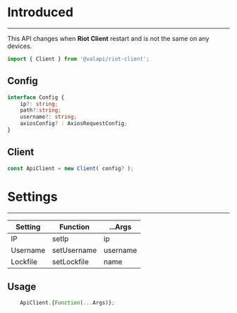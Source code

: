 # Introduced

-----------

This API changes when **Riot Client** restart and is not the same on any devices.

```typescript
import { Client } from '@valapi/riot-client';
```

## Config

```typescript
interface Config {
    ip?: string;
    path?:string;
    username?: string;
    axiosConfig? : AxiosRequestConfig;
}
```

## Client

```typescript
const ApiClient = new Client( config? );
```

# Settings

-----------

| Setting  | Function    | ...Args  |
| -------- | ----------- | -------- |
| IP       | setIp       | ip       |
| Username | setUsername | username |
| Lockfile | setLockfile | name     |

## Usage

```javascript
    ApiClient.{Function(...Args)};
```